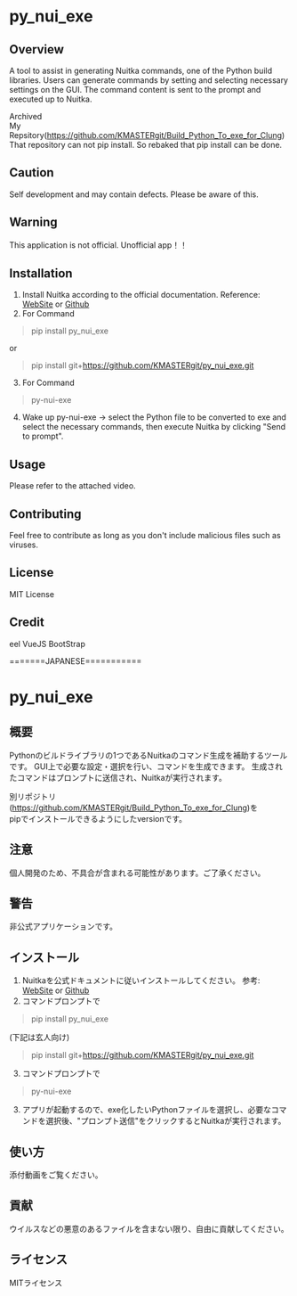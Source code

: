 # py_nui_exe

## Overview
A tool to assist in generating Nuitka commands, one of the Python build libraries. 
Users can generate commands by setting and selecting necessary settings on the GUI. 
The command content is sent to the prompt and executed up to Nuitka.

Archived  
My Repsitory(https://github.com/KMASTERgit/Build_Python_To_exe_for_Clung)  
That repository can not pip install.
So rebaked that pip install can be done.

## Caution
Self development and may contain defects. Please be aware of this.

## Warning
This application is not official.
Unofficial app！！

## Installation
1. Install Nuitka according to the official documentation.
   Reference: [WebSite](https://nuitka.net/user-documentation/user-manual.html)  or  [Github](https://github.com/Nuitka/Nuitka?tab=readme-ov-file)
2. For Command
>pip install py_nui_exe  

or

>pip install git+https://github.com/KMASTERgit/py_nui_exe.git
3. For Command
>py-nui-exe
4. Wake up py-nui-exe → select the Python file to be converted to exe and select the necessary commands, then execute Nuitka by clicking "Send to prompt".

## Usage
Please refer to the attached video.

## Contributing
Feel free to contribute as long as you don't include malicious files such as viruses.

## License
MIT License

## Credit
eel
VueJS
BootStrap


=======JAPANESE===========

# py_nui_exe

## 概要
Pythonのビルドライブラリの1つであるNuitkaのコマンド生成を補助するツールです。
GUI上で必要な設定・選択を行い、コマンドを生成できます。
生成されたコマンドはプロンプトに送信され、Nuitkaが実行されます。

別リポジトリ(https://github.com/KMASTERgit/Build_Python_To_exe_for_Clung)を  
pipでインストールできるようにしたversionです。


## 注意
個人開発のため、不具合が含まれる可能性があります。ご了承ください。

## 警告
非公式アプリケーションです。

## インストール
1. Nuitkaを公式ドキュメントに従いインストールしてください。
  参考: [WebSite](https://nuitka.net/user-documentation/user-manual.html)  or  [Github](https://github.com/Nuitka/Nuitka?tab=readme-ov-file)
2. コマンドプロンプトで
>pip install py_nui_exe


(下記は玄人向け)


>pip install git+https://github.com/KMASTERgit/py_nui_exe.git
3. コマンドプロンプトで
>py-nui-exe
3. アプリが起動するので、exe化したいPythonファイルを選択し、必要なコマンドを選択後、"プロンプト送信"をクリックするとNuitkaが実行されます。

## 使い方
添付動画をご覧ください。

## 貢献
ウイルスなどの悪意のあるファイルを含まない限り、自由に貢献してください。

## ライセンス
MITライセンス
